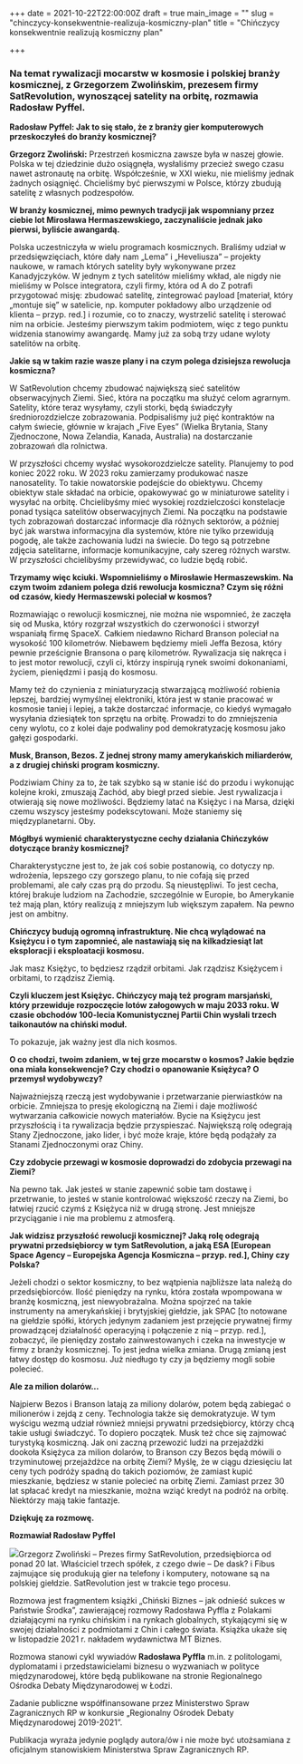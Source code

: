 +++
date = 2021-10-22T22:00:00Z
draft = true
main_image = ""
slug = "chinczycy-konsekwentnie-realizuja-kosmiczny-plan"
title = "Chińczycy konsekwentnie realizują kosmiczny plan"

+++
### **Na temat rywalizacji mocarstw w kosmosie i polskiej branży kosmicznej, z Grzegorzem Zwolińskim, prezesem firmy SatRevolution, wynoszącej satelity na orbitę, rozmawia Radosław Pyffel.**

**Radosław Pyffel: Jak to się stało, że z branży gier komputerowych przeskoczyłeś do branży kosmicznej?**

**Grzegorz Zwoliński:** Przestrzeń kosmiczna zawsze była w naszej głowie. Polska w tej dziedzinie dużo osiągnęła, wysłaliśmy przecież swego czasu nawet astronautę na orbitę. Współcześnie, w XXI wieku, nie mieliśmy jednak żadnych osiągnięć. Chcieliśmy być pierwszymi w Polsce, którzy zbudują satelitę z własnych podzespołów.

**W branży kosmicznej, mimo pewnych tradycji jak wspomniany przez ciebie lot Mirosława Hermaszewskiego, zaczynaliście jednak jako pierwsi, byliście awangardą.**

Polska uczestniczyła w wielu programach kosmicznych. Braliśmy udział w przedsięwzięciach, które dały nam „Lema” i „Heveliusza” – projekty naukowe, w ramach których satelity były wykonywane przez Kanadyjczyków. W jednym z tych satelitów mieliśmy wkład, ale nigdy nie mieliśmy w Polsce integratora, czyli firmy, która od A do Z potrafi przygotować misję: zbudować satelitę, zintegrować payload \[materiał, który „montuje się” w satelicie, np. komputer pokładowy albo urządzenie od klienta – przyp. red.\] i rozumie, co to znaczy, wystrzelić satelitę i sterować nim na orbicie. Jesteśmy pierwszym takim podmiotem, więc z tego punktu widzenia stanowimy awangardę. Mamy już za sobą trzy udane wyloty satelitów na orbitę.

**Jakie są w takim razie wasze plany i na czym polega dzisiejsza rewolucja kosmiczna?**

W SatRevolution chcemy zbudować największą sieć satelitów obserwacyjnych Ziemi. Sieć, która na początku ma służyć celom agrarnym. Satelity, które teraz wysyłamy, czyli storki, będą świadczyły średniorozdzielcze zobrazowania. Podpisaliśmy już pięć kontraktów na całym świecie, głównie w krajach „Five Eyes” (Wielka Brytania, Stany Zjednoczone, Nowa Zelandia, Kanada, Australia) na dostarczanie zobrazowań dla rolnictwa.

W przyszłości chcemy wysłać wysokorozdzielcze satelity. Planujemy to pod koniec 2022 roku. W 2023 roku zamierzamy produkować nasze nanosatelity. To takie nowatorskie podejście do obiektywu. Chcemy obiektyw stale składać na orbicie, opakowywać go w miniaturowe satelity i wysyłać na orbitę. Chcielibyśmy mieć wysokiej rozdzielczości konstelacje ponad tysiąca satelitów obserwacyjnych Ziemi. Na początku na podstawie tych zobrazowań dostarczać informacje dla różnych sektorów, a później być jak warstwa informacyjna dla systemów, które nie tylko przewidują pogodę, ale także zachowania ludzi na świecie. Do tego są potrzebne zdjęcia satelitarne, informacje komunikacyjne, cały szereg różnych warstw. W przyszłości chcielibyśmy przewidywać, co ludzie będą robić.

**Trzymamy więc kciuki. Wspomnieliśmy o Mirosławie Hermaszewskim. Na czym twoim zdaniem polega dziś rewolucja kosmiczna? Czym się różni od czasów, kiedy Hermaszewski poleciał w kosmos?**

Rozmawiając o rewolucji kosmicznej, nie można nie wspomnieć, że zaczęła się od Muska, który rozgrzał wszystkich do czerwoności i stworzył wspaniałą firmę SpaceX. Całkiem niedawno Richard Branson poleciał na wysokość 100 kilometrów. Niebawem będziemy mieli Jeffa Bezosa, który pewnie prześcignie Bransona o parę kilometrów. Rywalizacja się nakręca i to jest motor rewolucji, czyli ci, którzy inspirują rynek swoimi dokonaniami, życiem, pieniędzmi i pasją do kosmosu.

Mamy też do czynienia z miniaturyzacją stwarzającą możliwość robienia lepszej, bardziej wymyślnej elektroniki, która jest w stanie pracować w kosmosie taniej i lepiej, a także dostarczać informacje, co kiedyś wymagało wysyłania dziesiątek ton sprzętu na orbitę. Prowadzi to do zmniejszenia ceny wylotu, co z kolei daje podwaliny pod demokratyzację kosmosu jako gałęzi gospodarki.

**Musk, Branson, Bezos. Z jednej strony mamy amerykańskich miliarderów, a z drugiej chiński program kosmiczny.**

Podziwiam Chiny za to, że tak szybko są w stanie iść do przodu i wykonując kolejne kroki, zmuszają Zachód, aby biegł przed siebie. Jest rywalizacja i otwierają się nowe możliwości. Będziemy latać na Księżyc i na Marsa, dzięki czemu wszyscy jesteśmy podekscytowani. Może staniemy się międzyplanetarni. Oby.

**Mógłbyś wymienić charakterystyczne cechy działania Chińczyków dotyczące branży kosmicznej?**

Charakterystyczne jest to, że jak coś sobie postanowią, co dotyczy np. wdrożenia, lepszego czy gorszego planu, to nie cofają się przed problemami, ale cały czas prą do przodu. Są nieustępliwi. To jest cecha, której brakuje ludziom na Zachodzie, szczególnie w Europie, bo Amerykanie też mają plan, który realizują z mniejszym lub większym zapałem. Na pewno jest on ambitny.

**Chińczycy budują ogromną infrastrukturę. Nie chcą wylądować na Księżycu i o tym zapomnieć, ale nastawiają się na kilkadziesiąt lat eksploracji i eksploatacji kosmosu.**

Jak masz Księżyc, to będziesz rządził orbitami. Jak rządzisz Księżycem i orbitami, to rządzisz Ziemią.

**Czyli kluczem jest Księżyc. Chińczycy mają też program marsjański, który przewiduje rozpoczęcie lotów załogowych w maju 2033 roku. W czasie obchodów 100-lecia Komunistycznej Partii Chin wysłali trzech taikonautów na chiński moduł.**

To pokazuje, jak ważny jest dla nich kosmos.

**O co chodzi, twoim zdaniem, w tej grze mocarstw o kosmos? Jakie będzie ona miała konsekwencje? Czy chodzi o opanowanie Księżyca? O przemysł wydobywczy?**

Najważniejszą rzeczą jest wydobywanie i przetwarzanie pierwiastków na orbicie. Zmniejsza to presję ekologiczną na Ziemi i daje możliwość wytwarzania całkowicie nowych materiałów. Bycie na Księżycu jest przyszłością i ta rywalizacja będzie przyspieszać. Największą rolę odegrają Stany Zjednoczone, jako lider, i być może kraje, które będą podążały za Stanami Zjednoczonymi oraz Chiny.

**Czy zdobycie przewagi w kosmosie doprowadzi do zdobycia przewagi na Ziemi?**

Na pewno tak. Jak jesteś w stanie zapewnić sobie tam dostawę i przetrwanie, to jesteś w stanie kontrolować większość rzeczy na Ziemi, bo łatwiej rzucić czymś z Księżyca niż w drugą stronę. Jest mniejsze przyciąganie i nie ma problemu z atmosferą.

**Jak widzisz przyszłość rewolucji kosmicznej? Jaką rolę odegrają prywatni przedsiębiorcy w tym SatRevolution, a jaką ESA \[European Space Agency – Europejska Agencja Kosmiczna – przyp. red.\], Chiny czy Polska?**

Jeżeli chodzi o sektor kosmiczny, to bez wątpienia najbliższe lata należą do przedsiębiorców. Ilość pieniędzy na rynku, która została wpompowana w branżę kosmiczną, jest niewyobrażalna. Można spojrzeć na takie instrumenty na amerykańskiej i brytyjskiej giełdzie, jak SPAC \[to notowane na giełdzie spółki, których jedynym zadaniem jest przejęcie prywatnej firmy prowadzącej działalność operacyjną i połączenie z nią – przyp. red.\], zobaczyć, ile pieniędzy zostało zainwestowanych i czeka na inwestycje w firmy z branży kosmicznej. To jest jedna wielka zmiana. Drugą zmianą jest łatwy dostęp do kosmosu. Już niedługo ty czy ja będziemy mogli sobie polecieć.

**Ale za milion dolarów…**

Najpierw Bezos i Branson latają za miliony dolarów, potem będą zabiegać o milionerów i zejdą z ceny. Technologia także się demokratyzuje. W tym wyścigu wezmą udział również mniejsi prywatni przedsiębiorcy, którzy chcą takie usługi świadczyć. To dopiero początek. Musk też chce się zajmować turystyką kosmiczną. Jak oni zaczną przewozić ludzi na przejażdżki dookoła Księżyca za milion dolarów, to Branson czy Bezos będą mówili o trzyminutowej przejażdżce na orbitę Ziemi? Myślę, że w ciągu dziesięciu lat ceny tych podróży spadną do takich poziomów, że zamiast kupić mieszkanie, będziesz w stanie polecieć na orbitę Ziemi. Zamiast przez 30 lat spłacać kredyt na mieszkanie, można wziąć kredyt na podróż na orbitę. Niektórzy mają takie fantazje.

**Dziękuję za rozmowę.**

**Rozmawiał Radosław Pyffel**

![](https://res.cloudinary.com/inspro/image/upload/v1634938779/rodm/Grzegorz_Zwoli%C5%84ski_RODM_vqeicb.jpg)Grzegorz Zwoliński – Prezes firmy SatRevolution, przedsiębiorca od ponad 20 lat. Właściciel trzech spółek, z czego dwie – De dask? i Fibus zajmujące się produkują gier na telefony i komputery, notowane są na polskiej giełdzie. SatRevolution jest w trakcie tego procesu.

Rozmowa jest fragmentem książki „Chiński Biznes – jak odnieść sukces w Państwie Środka”, zawierającej rozmowy Radosława Pyffla z Polakami działającymi na rynku chińskim i na rynkach globalnych, stykającymi się w swojej działalności z podmiotami z Chin i całego świata. Książka ukaże się w listopadzie 2021 r. nakładem wydawnictwa MT Biznes.

Rozmowa stanowi cykl wywiadów **Radosława Pyffla** m.in. z politologami, dyplomatami i przedstawicielami biznesu o wyzwaniach w polityce międzynarodowej, które będą publikowane na stronie Regionalnego Ośrodka Debaty Międzynarodowej w Łodzi.

Zadanie publiczne współfinansowane przez Ministerstwo Spraw Zagranicznych RP w konkursie „Regionalny Ośrodek Debaty Międzynarodowej 2019-2021”.

Publikacja wyraża jedynie poglądy autora/ów i nie może być utożsamiana z oficjalnym stanowiskiem Ministerstwa Spraw Zagranicznych RP.